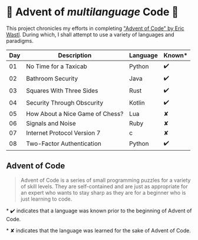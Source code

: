 # :christmas_tree: Advent of *multilanguage* Code :christmas_tree:

This project chronicles my efforts in completing ["Advent of Code" by Eric Wastl](http://adventofcode.com/2016).
During which, I shall attempt to use a variety of languages and paradigms.

| Day | Description                     | Language | Known* |
| --- | ------------------------------- | -------- | ------ |
| 01  | No Time for a Taxicab           | Python   | ✔️      |
| 02  | Bathroom Security               | Java     | ✔️      |
| 03  | Squares With Three Sides        | Rust     | ✔️      |
| 04  | Security Through Obscurity      | Kotlin   | ✔️      |
| 05  | How About a Nice Game of Chess? | Lua      | ✘      |
| 06  | Signals and Noise               | Ruby     | ✘      |
| 07  | Internet Protocol Version 7     | c        | ✘      |
| 08  | Two-Factor Authentication       | Python   | ✔️      |

## Advent of Code

>Advent of Code is a series of small programming puzzles for a variety of skill levels. They are self-contained and are just as appropriate for an expert who wants to stay sharp as they are for a beginner who is just learning to code.

\* ✔️ indicates that a language was known prior to the beginning of Advent of Code.

\* ✘ indicates that the language was learned for the sake of Advent of Code.
